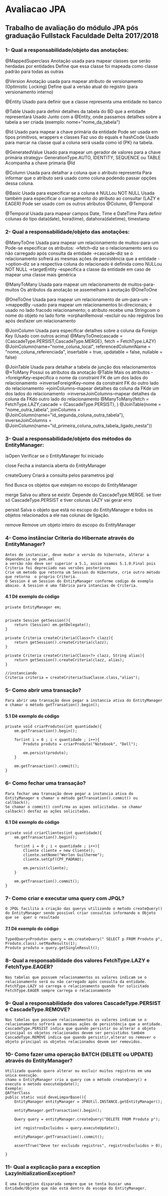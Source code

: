 # Avaliacao JPA
## Trabalho de avaliação do módulo JPA pós graduação Fullstack Faculdade Delta 2017/2018

### 1- Qual a responsabilidade/objeto das anotações:

@MappedSuperclass
 Anotação usada para mapear classes que serão herdadas por entidades
 Define que essa classe foi mapeada como classe padrão para todas as outras
 
@Version
 Anotação usada para mapear atributo de versionamento (Optimistic Locking)
 Define qual a versão atual do registro (para versionamento interno)
 
@Entity
 Usado para definir que a classe representa uma entidade no banco
 
@Table
 Usado para definir detalhes da tabela do BD que a entidade representará
 Usado Junto com a @Entity, onde passamos detalhes sobre a tabela a ser criada (exemplo: nome="nome_da_tabela")

@Id
 Usado para mapear a chave primária da entidade
 Pode ser usada em tipos primitivos, wrappers e classes
 Faz uso do equals e hashCode
 Usado para marcar na classe qual a coluna será usada como id (PK) na tabela.

@GeneratedValue
 Usado para mapear um gerador de valores para a chave primária
 strategy= GenerationType.AUTO, IDENTITY, SEQUENCE ou TABLE
 Acompanha a chave primaria @Id
 
@Column
 Usada para detalhar a coluna que o atributo representa
 Para informar que o atributo será usado como coluna podendo passar opções dessa coluna.
 
@Basic
 Usada para especificar se a coluna é NULLou NOT NULL
 Usada também para especificar o carregamento do atributo ao consultar (LAZY e EAGER)
 Pode ser usado com os outros atributos @Column, @Temporal

@Temporal
 Usada para mapear campos Date, Time e DateTime
 Para definir colunas do tipo data(date), hora(time), datahora(datetime), timestamp
 
 
### 2- Qual a responsabilidade/objeto das anotações:

@ManyToOne
 Usada para mapear um relacionamento de muitos-para-um
 Pode-se especificar os atributos:
->fetch–diz se o relacionamento será ou não carregado após consulta da entidade
->cascade–diz se o relacionamento sofrerá as mesmas ações de persistência que a entidade
->option–diz se a respectiva coluna do relacionado é definida como NULLou NOT NULL
->targetEntity –especifica a classe da entidade em caso de mapear uma classe mais genérica

@ManyToMany
 Usada para mapear um relacionamento de muitos-para-muitos
 Os atributos da anotação se assemelham à anotação @OneToOne

@OneToOne
 Usada para mapear um relacionamento de um-para-um
->mappedBy –usado para mapear um relacionamentos bi-direcionais; é usado no lado fracodo relacionamento; o atributo recebe uma Stringcom o nome do objeto no lado forte
->orphanRemoval –excluir ou não registros lixo após desfazer um relacionamento
 

@JoinColumn
 Usada para especificar detalhes sobre a coluna da Foreign Key (Usado com outros acima)
 @ManyToOne(cascade = {CascadeType.PERSIST,CascadeType.MERGE}, fetch = FetchType.LAZY)
 @JoinColumn(name="nome_coluna_local", referencedColumnName = "nome_coluna_referenciada", insertable = true, updatable = false, nullable = false) <atributos da coluna>

@JoinTable
 Usada para detalhar a tabela de junção dos relacionamentos @*ToMany
 Possui os atributos da anotação @Table Mais os atributos
->foreignKey–especifica o nome da constraint FK de um dos lados do relacionamento
->inverseForeignKey–nome da constraint FK do outro lado do relacionamento
->joinColumns–mapear detalhes da coluna da FKde um dos lados do relacionamento
->inverseJoinColumns–mapear detalhes da coluna da FKdo outro lado do relacionamento
 @ManyToMany(fetch = FetchType.LAZY,cascade = {CascadeType.PERSIST}, )
 @JoinTable(nome = "nome_outra_tabela",
		joinColumns = @JoinColumn(name="id_segunda_coluna_outra_tabela"),
		inverseJoinColumns = @JoinColumn(name="id_primeira_coluna_outra_tabela_ligado_nesta"))

### 3- Qual a responsabilidade/objeto dos métodos do EntityManager:
isOpen
 Verificar se o EntityManager foi iniciado
 
close
 Fecha a instancia aberta do EntityManager
 
createQuery
 Criará a consulta pelos parametros jpql
 
find
 Busca os objetos que estejam no escopo do EntityManager
 
merge
 Salva ou altera se existir. Depende do CascadeType.MERGE. se tiver só CascadeType.PERSIST e tiver colunas LAZY vai gerar erro
 
persist
 Salva o objeto que está no escopo do EntityManager e todos os objetos relacionados a ele nas colunas de ligação.
 
remove
 Remove um objeto inteiro do escopo do EntityManager
 
### 4- Como instânciar Criteria do Hibernate através do EntityManager?
	Antes de instanciar, deve mudar a versão do hibernate, alterar a dependencia no pom.xml
	a versão não deve ser superior a 5.1, assim usamos 5.1.0.Final pois Criteria foi depreciado nas versões posteriores
	Crie um metodo que retorna um Session do Hibernate, crie outro método que retorna  o proprio Criteria.
	O Session é um Session do EntityManager conforme codigo de exemplo abaixo. A Session é uma fábrica para intancias de Criteria.
	
#### 4.1 Dê exemplo do código
	private EntityManager em;
	
	
	private Session getSession(){
		return (Session) em.getDelegate();
	}
	
	private Criteria createCriteria(Class<?> clazz){
		return getSession().createCriteria(clazz);
	}
	
	private Criteria createCriteria(Class<?> clazz, String alias){
		return getSession().createCriteria(clazz, alias);
	}
	
	//instanciando
	Criteria criteria = createCriteria(SuaClasse.class,"alias");


### 5- Como abrir uma transação?
	Para abrir uma transação deve pegar a instancia ativa do EntityManager e chamar o método getTransation().begin();
#### 5.1 Dê exemplo do código

	private void criarProdutos(int quantidade){
		em.getTransaction().begin();
		
		for(int i = 0 ; i < quantidade ; i++){
			Produto produto = criarProduto("Notebook", "Dell");
			
			em.persist(produto);
		}
		
		em.getTransaction().commit();
	}

### 6- Como fechar uma transação?
	Para fechar uma transação deve pegar a instancia ativa do EntityManager e chamar o método getTransation().commit() ou callback();
	Se chamar o commit() confirma as açoes solicitadas. se chamar calback() desfaz as ações solicitadas.
#### 6.1 Dê exemplo do código

	private void criarClientes(int quantidade){
		em.getTransaction().begin();
		
		for(int i = 0 ; i < quantidade ; i++){
			Cliente cliente = new Cliente();
			cliente.setNome("Werlon Guilherme");
			cliente.setCpf(CPF_PADRAO);
			
			em.persist(cliente);
		}
		
		em.getTransaction().commit();
	}

### 7- Como criar e executar uma query com JPQL?
	O JPQL facilita a criação das querys utilizando o metodo createQuery() do EntityManager sendo possível criar consultas informando o Objeto que se  quer o resultado
#### 7.1 Dê exemplo do código
	TypedQuery<Produto> query = em.createQuery(" SELECT p FROM Produto p", Produto.class).setMaxResults(1);
	Produto produto = query.getSingleResult();

### 8- Qual a responsabilidade dos valores FetchType.LAZY e FetchType.EAGER?
	Nas tabelas que possuem relacionamentos os valores indicam se o relacionamento será ou não carregado após consulta da entidade.
	FetchType.LAZY só carrega o relacionamento quando for solicitado
	FetchType.EAGER sempre carrega o relacionamento

### 9- Qual a responsabilidade dos valores CascadeType.PERSIST e CascadeType.REMOVE?
	Nas tabelas que possuem relacionamentos os valores indicam se o relacionamento sofrerá as mesmas ações de persistência que a entidade.
	CascadeType.PERSIST indica que quando persistir ou alterar o objeto principal os objetos relacionados devem ser persistidos também
	CascadeType.REMOVE indica que quando persistir,alterar ou remover o objeto principal os objetos relacionados devem ser removidos.

### 10- Como fazer uma operação BATCH (DELETE ou UPDATE) através do EntityManager?
	Utilizado quando quero alterar ou excluir muitos registros em uma unica execução.
	chamo o EntityManager crio a query com o método createQuery() e executo o metodo executeUpdate();
	Exemplo:
	@AfterClass
	public static void deveLimparBase(){
		EntityManager entityManager = JPAUtil.INSTANCE.getEntityManager();
	
		entityManager.getTransaction().begin();
		
		Query query = entityManager.createQuery("DELETE FROM Produto p");
		
		int registrosExcluidos = query.executeUpdate();
		
		entityManager.getTransaction().commit();
		
		assertTrue("Deve ter excluido registros", registrosExcluidos > 0);
		
	}
	
### 11- Qual a explicação para a exception LazyInitializationException?
	É uma Exception disparada sempre que se tenta buscar uma Entidade/Objeto que não está dentro do escopo do EntityManager.
